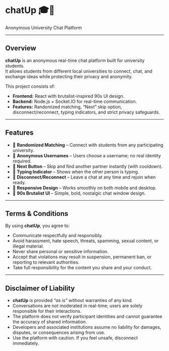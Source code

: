 # chatUp 🎓💬  
Anonymous University Chat Platform

---

## Overview
**chatUp** is an anonymous real-time chat platform built for university students.  
It allows students from different local universities to connect, chat, and exchange ideas while protecting their privacy and anonymity.  

This project consists of:  
- **Frontend:** React with brutalist-inspired 90s UI design.  
- **Backend:** Node.js + Socket.IO for real-time communication.  
- **Features:** Randomized matching, “Next” skip option, disconnect/reconnect, typing indicators, and strict privacy safeguards.  

---

## Features
- 🔀 **Randomized Matching** – Connect with students from any participating university.  
- 👤 **Anonymous Usernames** – Users choose a username; no real identity required.  
- 💨 **Next Button** – Skip and find another partner instantly (with cooldown).  
- 🔔 **Typing Indicator** – Shows when the other person is typing.  
- 📴 **Disconnect/Reconnect** – Leave a chat at any time and rejoin when ready.  
- 📱 **Responsive Design** – Works smoothly on both mobile and desktop.  
- 🧱 **90s Brutalist UI** – Simple, bold, nostalgic chat window design.  

---

## Terms & Conditions
By using **chatUp**, you agree to:
- Communicate respectfully and responsibly.  
- Avoid harassment, hate speech, threats, spamming, sexual content, or illegal material.  
- Never share personal or sensitive information.  
- Accept that violations may result in suspension, permanent ban, or reporting to relevant authorities.  
- Take full responsibility for the content you share and your conduct.

---

## Disclaimer of Liability
- **chatUp** is provided *“as is”* without warranties of any kind.  
- Conversations are not moderated in real-time; users are solely responsible for their interactions.  
- The platform does not verify participant identities and cannot guarantee the accuracy of shared information.  
- Developers and associated institutions assume no liability for damages, disputes, or consequences arising from use.  
- Use the platform with caution. If you feel unsafe, disconnect immediately.